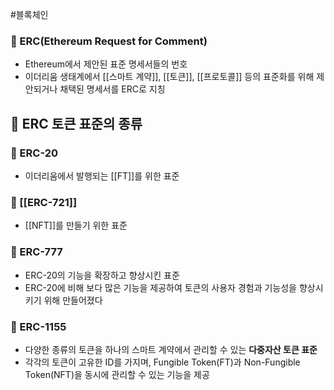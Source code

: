 #블록체인 
### 📌 ERC(Ethereum Request for Comment)
+ Ethereum에서 제안된 표준 명세서들의 번호
+ 이더리움 생태계에서 [[스마트 계약]], [[토큰]], [[프로토콜]] 등의 표준화를 위해 제안되거나 채택된 명세서를 ERC로 지칭

## 🌈 ERC 토큰 표준의 종류
### 📌 ERC-20
+ 이더리움에서 발행되는 [[FT]]를 위한 표준

### 📌 [[ERC-721]]
+ [[NFT]]를 만들기 위한 표준

### 📌 ERC-777
+ ERC-20의 기능을 확장하고 향상시킨 표준
+ ERC-20에 비해 보다 많은 기능을 제공하여 토큰의 사용자 경험과 기능성을 향상시키기 위해 만들어졌다

### 📌 ERC-1155
+ 다양한 종류의 토큰을 하나의 스마트 계약에서 관리할 수 있는 **다중자산 토큰 표준**
+ 각각의 토큰이 고유한 ID를 가지며, Fungible Token(FT)과 Non-Fungible Token(NFT)을 동시에 관리할 수 있는 기능을 제공

